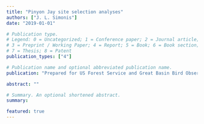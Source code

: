 ```yaml
---
title: "Pinyon Jay site selection analyses"
authors: ["J. L. Simonis"]
date: "2019-01-01"

# Publication type.
# Legend: 0 = Uncategorized; 1 = Conference paper; 2 = Journal article;
# 3 = Preprint / Working Paper; 4 = Report; 5 = Book; 6 = Book section;
# 7 = Thesis; 8 = Patent
publication_types: ["4"]

# Publication name and optional abbreviated publication name.
publication: "Prepared for US Forest Service and Great Basin Bird Observatory. DAPPER Stats, Portland, OR. 12 pp"

abstract: ""

# Summary. An optional shortened abstract.
summary: 

featured: true
---
```





